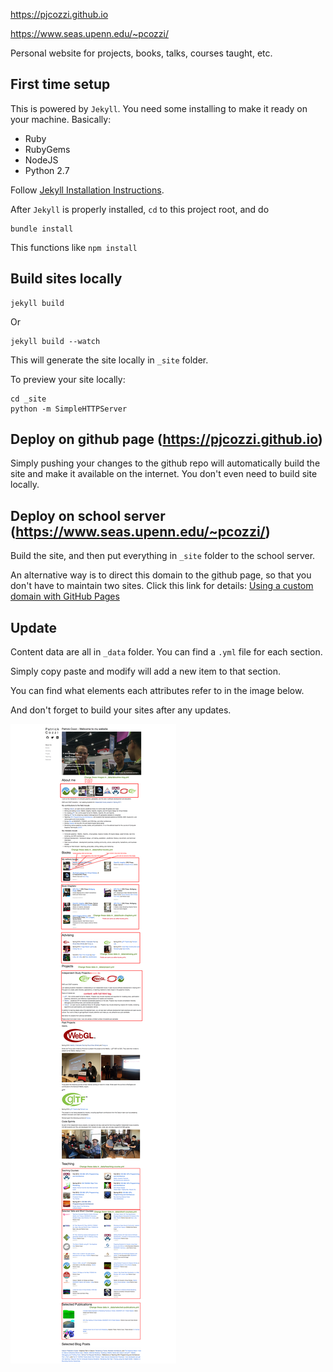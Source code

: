 https://pjcozzi.github.io

https://www.seas.upenn.edu/~pcozzi/

Personal website for projects, books, talks, courses taught, etc.

## First time setup

This is powered by `Jekyll`. You need some installing to make it ready on your machine.
Basically: 

* Ruby
* RubyGems
* NodeJS
* Python 2.7

Follow [Jekyll Installation Instructions](https://jekyllrb.com/docs/installation/).  

After `Jekyll` is properly installed, `cd` to this project root, and do

```
bundle install
```

This functions like `npm install`


## Build sites locally

```
jekyll build
```
Or
```
jekyll build --watch
```

This will generate the site locally in `_site` folder.

To preview your site locally:
```
cd _site
python -m SimpleHTTPServer
``` 

## Deploy on github page (https://pjcozzi.github.io)

Simply pushing your changes to the github repo will automatically build the site and make it 
available on the internet. You don't even need to build site locally.

## Deploy on school server (https://www.seas.upenn.edu/~pcozzi/)

Build the site, and then put everything in `_site` folder to the school server. 

An alternative way is to direct this domain to the github page, so that you don't have to 
maintain two sites. Click this link for details: [Using a custom domain with GitHub Pages](https://help.github.com/articles/using-a-custom-domain-with-github-pages/)


## Update

Content data are all in `_data` folder. You can find a `.yml` file for each section. 

Simply copy paste and modify will add a new item to that section. 

You can find what elements each attributes refer to in the image below. 

And don't forget to build your sites after any updates.  

![readme](img/readme.png)
